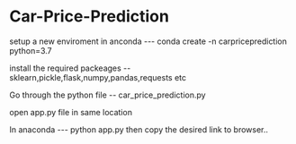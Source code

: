 # Car-Price-Prediction
setup a new enviroment in anconda --- conda create -n carpriceprediction python=3.7

install the required packeages -- sklearn,pickle,flask,numpy,pandas,requests etc

Go through the python file -- car_price_prediction.py

open app.py file in same location

In anaconda --- python app.py
then copy the desired link to browser..
